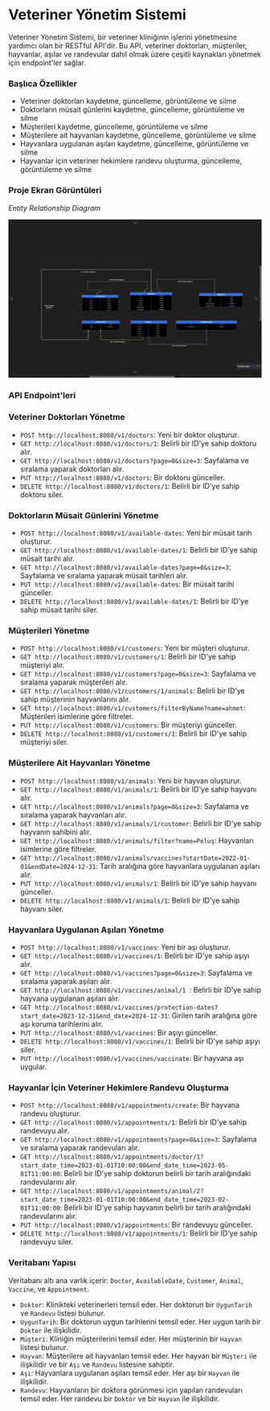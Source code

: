# Veteriner Yönetim Sistemi



Veteriner Yönetim Sistemi, bir veteriner kliniğinin işlerini yönetmesine yardımcı olan bir RESTful API'dir. Bu API, veteriner doktorları, müşteriler, hayvanlar, aşılar ve randevular dahil olmak üzere çeşitli kaynakları yönetmek için endpoint'ler sağlar.




### Başlıca Özellikler

- Veteriner doktorları kaydetme, güncelleme, görüntüleme ve silme
- Doktorların müsait günlerini kaydetme, güncelleme, görüntüleme ve silme
- Müşterileri kaydetme, güncelleme, görüntüleme ve silme
- Müşterilere ait hayvanları kaydetme, güncelleme, görüntüleme ve silme
- Hayvanlara uygulanan aşıları kaydetme, güncelleme, görüntüleme ve silme
- Hayvanlar için veteriner hekimlere randevu oluşturma, güncelleme, görüntüleme ve silme

### Proje Ekran Görüntüleri

*Entity Relationship Diagram*

![veteriner-rest-api](/image/schema1.png)




### API Endpoint'leri

### Veteriner Doktorları Yönetme

- `POST http://localhost:8080/v1/doctors`: Yeni bir doktor oluşturur.
- `GET http://localhost:8080/v1/doctors/1`: Belirli bir ID'ye sahip doktoru alır.
- `GET http://localhost:8080/v1/doctors?page=0&size=3`: Sayfalama ve sıralama yaparak doktorları alır.
- `PUT http://localhost:8080/v1/doctors`: Bir doktoru günceller.
- `DELETE http://localhost:8080/v1/doctors/1`: Belirli bir ID'ye sahip doktoru siler.

### Doktorların Müsait Günlerini Yönetme

- `POST http://localhost:8080/v1/available-dates`: Yeni bir müsait tarih oluşturur.
- `GET http://localhost:8080/v1/available-dates/1`: Belirli bir ID'ye sahip müsait tarihi alır.
- `GET http://localhost:8080/v1/available-dates?page=0&size=3`: Sayfalama ve sıralama yaparak müsait tarihleri alır.
- `PUT http://localhost:8080/v1/available-dates`: Bir müsait tarihi günceller.
- `DELETE http://localhost:8080/v1/available-dates/1`: Belirli bir ID'ye sahip müsait tarihi siler.

### Müşterileri Yönetme

- `POST http://localhost:8080/v1/customers`: Yeni bir müşteri oluşturur.
- `GET http://localhost:8080/v1/customers/1`: Belirli bir ID'ye sahip müşteriyi alır.
- `GET http://localhost:8080/v1/customers?page=0&size=3`: Sayfalama ve sıralama yaparak müşterileri alır.
- `GET http://localhost:8080/v1/customers/1/animals`: Belirli bir ID'ye sahip müşterinin hayvanlarını alır.
- `GET http://localhost:8080/v1/customers/filterByName?name=ahmet`: Müşterileri isimlerine göre filtreler.
- `PUT http://localhost:8080/v1/customers`: Bir müşteriyi günceller.
- `DELETE http://localhost:8080/v1/customers/1`: Belirli bir ID'ye sahip müşteriyi siler.

### Müşterilere Ait Hayvanları Yönetme

- `POST http://localhost:8080/v1/animals`: Yeni bir hayvan oluşturur.
- `GET http://localhost:8080/v1/animals/1`: Belirli bir ID'ye sahip hayvanı alır.
- `GET http://localhost:8080/v1/animals?page=0&size=3`: Sayfalama ve sıralama yaparak hayvanları alır.
- `GET http://localhost:8080/v1/animals/1/customer`: Belirli bir ID'ye sahip hayvanın sahibini alır.
- `GET http://localhost:8080/v1/animals/filter?name=Peluş`: Hayvanları isimlerine göre filtreler.
- `GET http://localhost:8080/v1/animals/vaccines?startDate=2022-01-01&endDate=2024-12-31`: Tarih aralığına göre hayvanlara uygulanan aşıları alır.
- `PUT http://localhost:8080/v1/animals/1`: Belirli bir ID'ye sahip hayvanı günceller.
- `DELETE http://localhost:8080/v1/animals/1`: Belirli bir ID'ye sahip hayvanı siler.

### Hayvanlara Uygulanan Aşıları Yönetme

- `POST http://localhost:8080/v1/vaccines`: Yeni bir aşı oluşturur.
- `GET http://localhost:8080/v1/vaccines/1`: Belirli bir ID'ye sahip aşıyı alır.
- `GET http://localhost:8080/v1/vaccines?page=0&size=3`: Sayfalama ve sıralama yaparak aşıları alır.
- `GET http://localhost:8080/v1/vaccines/animal/1 `: Belirli bir ID'ye sahip hayvana uygulanan aşıları alır.
- `GET http://localhost:8080/v1/vaccines/protection-dates?start_date=2023-12-31&end_date=2024-12-31`: Girilen tarih aralığına göre aşı koruma tarihlerini alır.
- `PUT http://localhost:8080/v1/vaccines`: Bir aşıyı günceller.
- `DELETE http://localhost:8080/v1/vaccines/1`: Belirli bir ID'ye sahip aşıyı siler.
- `PUT http://localhost:8080/v1/vaccines/vaccinate`: Bir hayvana aşı uygular.

### Hayvanlar İçin Veteriner Hekimlere Randevu Oluşturma

- `POST http://localhost:8080/v1/appointments/create`: Bir hayvana randevu oluşturur.
- `GET http://localhost:8080/v1/appointments/1`: Belirli bir ID'ye sahip randevuyu alır.
- `GET http://localhost:8080/v1/appointments?page=0&size=3`: Sayfalama ve sıralama yaparak randevuları alır.
- `GET http://localhost:8080/v1/appointments/doctor/1?start_date_time=2023-01-01T10:00:00&end_date_time=2023-05-01T11:00:00`: Belirli bir ID'ye sahip doktorun belirli bir tarih aralığındaki randevularını alır.
- `GET http://localhost:8080/v1/appointments/animal/2?start_date_time=2023-01-01T10:00:00&end_date_time=2023-02-01T11:00:00`: Belirli bir ID'ye sahip hayvanın belirli bir tarih aralığındaki randevularını alır.
- `PUT http://localhost:8080/v1/appointments`: Bir randevuyu günceller.
- `DELETE http://localhost:8080/v1/appointments/1`: Belirli bir ID'ye sahip randevuyu siler.

### Veritabanı Yapısı

Veritabanı altı ana varlık içerir: `Doctor`, `AvailableDate`, `Customer`, `Animal`, `Vaccine`, ve `Appointment`.

- `Doktor`: Klinikteki veterinerleri temsil eder. Her doktorun bir `UygunTarih` ve `Randevu` listesi bulunur.
- `UygunTarih`: Bir doktorun uygun tarihlerini temsil eder. Her uygun tarih bir `Doktor` ile ilişkilidir.
- `Müşteri`: Kliniğin müşterilerini temsil eder. Her müşterinin bir `Hayvan` listesi bulunur.
- `Hayvan`: Müşterilere ait hayvanları temsil eder. Her hayvan bir `Müşteri` ile ilişkilidir ve bir `Aşı` ve `Randevu` listesine sahiptir.
- `Aşı`: Hayvanlara uygulanan aşıları temsil eder. Her aşı bir `Hayvan` ile ilişkilidir.
- `Randevu`: Hayvanların bir doktora görünmesi için yapılan randevuları temsil eder. Her randevu bir `Doktor` ve bir `Hayvan` ile ilişkilidir.



